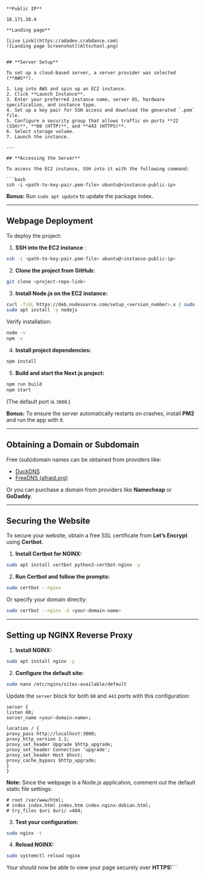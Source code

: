 ```## **Deployment**
**Public IP**

16.171.38.4

**Landing page**

[Live Link](https://adadev.crabdance.com)
![Landing page Screenshot](Altschool.png)


## **Server Setup**

To set up a cloud-based server, a server provider was selected (**AWS**).

1. Log into AWS and spin up an EC2 instance.
2. Click **Launch Instance**.
3. Enter your preferred instance name, server OS, hardware specification, and instance type.
4. Set up a key pair for SSH access and download the generated `.pem` file.
5. Configure a security group that allows traffic on ports **22 (SSH)**, **80 (HTTP)**, and **443 (HTTPS)**.
6. Select storage volume.
7. Launch the instance.

---

## **Accessing the Server**

To access the EC2 instance, SSH into it with the following command:

```bash
ssh -i <path-to-key-pair.pem-file> ubuntu@<instance-public-ip>
```

**Bonus:** Run `sudo apt update` to update the package index.

---

## **Webpage Deployment**

To deploy the project:

1. **SSH into the EC2 instance** :

```bash
ssh -i <path-to-key-pair.pem-file> ubuntu@<instance-public-ip>
```

2. **Clone the project from GitHub:**

```bash
git clone <project-repo-link>
```

3. **Install Node.js on the EC2 instance:**

```bash
curl -fsSL https://deb.nodesource.com/setup_<version_number>.x | sudo -E bash -
sudo apt install -y nodejs
```

Verify installation:

```bash
node -v
npm -v
```

4. **Install project dependencies:**

```bash
npm install
```

5. **Build and start the Next.js project:**

```bash
npm run build
npm start
```

(The default port is `3000`.)

**Bonus:** To ensure the server automatically restarts on crashes, install **PM2** and run the app with it.

---

## **Obtaining a Domain or Subdomain**

Free (sub)domain names can be obtained from providers like:
- [DuckDNS](https://www.duckdns.org)
- [FreeDNS (afraid.org)](https://freedns.afraid.org)

Or you can purchase a domain from providers like **Namecheap** or **GoDaddy**.

---

##  **Securing the Website**

To secure your website, obtain a free SSL certificate from **Let’s Encrypt** using **Certbot**.

1. **Install Certbot for NGINX:**

```bash
sudo apt install certbot python3-certbot-nginx -y
```

2. **Run Certbot and follow the prompts:**

```bash
sudo certbot --nginx
```

Or specify your domain directly:

```bash
sudo certbot --nginx -d <your-domain-name>
```

---

## **Setting up NGINX Reverse Proxy**

1. **Install NGINX:**

```bash
sudo apt install nginx -y
```

2. **Configure the default site:**

```bash
sudo nano /etc/nginx/sites-available/default
```

Update the `server` block for both `80` and `443` ports with this configuration:

```nginx
server {
listen 80;
server_name <your-domain-name>;

location / {
proxy_pass http://localhost:3000;
proxy_http_version 1.1;
proxy_set_header Upgrade $http_upgrade;
proxy_set_header Connection 'upgrade';
proxy_set_header Host $host;
proxy_cache_bypass $http_upgrade;
}
}
```

**Note:** Since the webpage is a Node.js application, comment out the default static file settings:

```nginx
# root /var/www/html;
# index index.html index.htm index.nginx-debian.html;
# try_files $uri $uri/ =404;
```

3. **Test your configuration:**

```bash
sudo nginx -t
```

4. **Reload NGINX:**

```bash
sudo systemctl reload nginx
```

Your should now be able to view your page securely over **HTTPS**!```